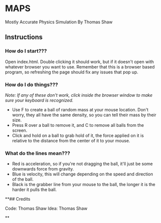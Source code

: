 # MAPS

Mostly Accurate Physics Simulation
By Thomas Shaw

## Instructions
### How do I start???

Open index.html. Double clicking it should work, but if it doesn't open with whatever browser you want to use. Remember that this is a browser based program, so refreshing the page should fix any issues that pop up.

### How do I do things???

*Note: If any of these don't work, click inside the browser window to make sure your keyboard is recognized.*
  
* Use F to create a ball of random mass at your mouse location. Don't worry, they all have the same density, so you can tell their mass by their size.
* Press R over a ball to remove it, and C to remove all balls from the screen.
* Click and hold on a ball to grab hold of it, the force applied on it is relative to the distance from the center of it to your mouse.
  
### What do the lines mean???

* Red is acceleration, so if you're not dragging the ball, it'll just be some downwards force from gravity.
* Blue is velocity, this will change depending on the speed and direction of the ball.
* Black is the grabber line from your mouse to the ball, the longer it is the harder it pulls the ball.

**## Credits

Code: Thomas Shaw
Idea: Thomas Shaw

**
